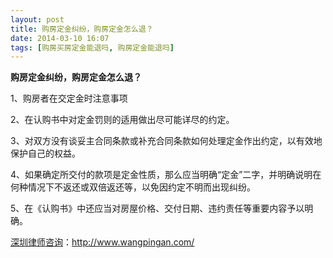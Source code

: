 ```yaml
---
layout: post
title: 购房定金纠纷，购房定金怎么退？
date: 2014-03-10 16:07
tags: [购房买房定金能退吗, 购房定金能退吗]
---
```

<strong>购房定金纠纷，购房定金怎么退？</strong>

1、购房者在交定金时注意事项

2、在认购书中对定金罚则的适用做出尽可能详尽的约定。

3、对双方没有谈妥主合同条款或补充合同条款如何处理定金作出约定，以有效地保护自己的权益。

4、如果确定所交付的款项是定金性质，那么应当明确“定金”二字，并明确说明在何种情况下不返还或双倍返还等，以免因约定不明而出现纠纷。

5、在《认购书》中还应当对房屋价格、交付日期、违约责任等重要内容予以明确。

<a href="http://www.wangpingan.com/">深圳律师咨询</a>：<a href="http://www.wangpingan.com/">http://www.wangpingan.com/</a>

